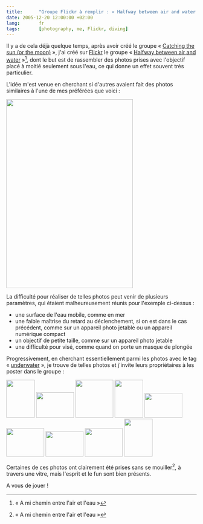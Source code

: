 ```yaml
---
title:      "Groupe Flickr à remplir : « Halfway between air and water »"
date: 2005-12-20 12:00:00 +02:00
lang:       fr
tags:       [photography, me, Flickr, diving]
---
```


Il y a de cela déjà quelque temps, après avoir créé le groupe « [Catching the sun (or the moon)](/2005/06/attrapez-le-soleil.html) », j'ai créé sur [Flickr](https://www.flickr.com/) le groupe « [Halfway between air and water](https://www.flickr.com/groups/halfway_air_water/) »[^1], dont le but est de rassembler des photos prises avec l'objectif placé à moitié seulement sous l'eau, ce qui donne un effet souvent très particulier.

[^1]: « A mi chemin entre l'air et l'eau »

L'idée m'est venue en cherchant si d'autres avaient fait des photos similaires à l'une de mes préférées que voici :

<a href="https://www.flickr.com/photos/nicolas-hoizey/3057318/in/set-165968/"><img src="https://static.flickr.com/1/3057318_00e187c2fd.jpg" width="335" height="500" /></a>

La difficulté pour réaliser de telles photos peut venir de plusieurs paramètres, qui étaient malheureusement réunis pour l'exemple ci-dessus :

- une surface de l'eau mobile, comme en mer
- une faible maîtrise du retard au déclenchement, si on est dans le cas précédent, comme sur un appareil photo jetable ou un appareil numérique compact
- un objectif de petite taille, comme sur un appareil photo jetable
- une difficulté pour visé, comme quand on porte un masque de plongée

Progressivement, en cherchant essentiellement parmi les photos avec le tag « [underwater](https://www.flickr.com/photos/tags/underwater/interesting/) », je trouve de telles photos et j'invite leurs propriétaires à les poster dans le groupe :

<a href="https://www.flickr.com/photos/edfladung/33942211/in/pool-halfway_air_water/"><img src="https://static.flickr.com/22/33942211_65440f27ef_t.jpg" height="100" width="75"></a>
<a href="https://www.flickr.com/photos/gliderking/73011500/in/pool-halfway_air_water/"><img src="https://static.flickr.com/20/73011500_de52c572f3_t.jpg" height="67" width="100"></a>
<a href="https://www.flickr.com/photos/14684343@N00/66884193/in/pool-halfway_air_water/"><img src="https://static.flickr.com/26/66884193_7e8e37ccf2_t.jpg" height="100" width="100"></a>
<a href="https://www.flickr.com/photos/23139253@N00/31273805/in/pool-halfway_air_water/"><img src="https://static.flickr.com/21/31273805_284b421896_t.jpg" height="100" width="75"></a>
<a href="https://www.flickr.com/photos/kelsana/42243619/in/pool-halfway_air_water/"><img src="https://static.flickr.com/28/42243619_a6952b17f5_t.jpg" height="65" width="100"></a>
<a href="https://www.flickr.com/photos/collingrady/3373184/in/pool-halfway_air_water/"><img src="https://static.flickr.com/3/3373184_f01bf60689_t.jpg" height="75" width="100"></a>
<a href="https://www.flickr.com/photos/jjay/35959562/in/pool-halfway_air_water/"><img src="https://static.flickr.com/26/35959562_1634ba8528_t.jpg" height="67" width="100"></a>
<a href="https://www.flickr.com/photos/gehrke/38604445/in/pool-halfway_air_water/"><img src="https://static.flickr.com/30/38604445_22c907d487_t.jpg" height="75" width="100"></a>
<a href="https://www.flickr.com/photos/gehrke/5377597/in/pool-halfway_air_water/"><img src="https://static.flickr.com/5/5377597_a88c1e97e2_t.jpg" height="100" width="75"></a>

Certaines de ces photos ont clairement été prises sans se mouiller[^1], à travers une vitre, mais l'esprit et le fun sont bien présents.

A vous de jouer !


[^1]: Désolé, jeu de mots laid
